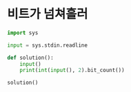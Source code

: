 # 비트가 넘쳐흘러

```python
import sys

input = sys.stdin.readline

def solution():
    input()
    print(int(input(), 2).bit_count())

solution()
```

